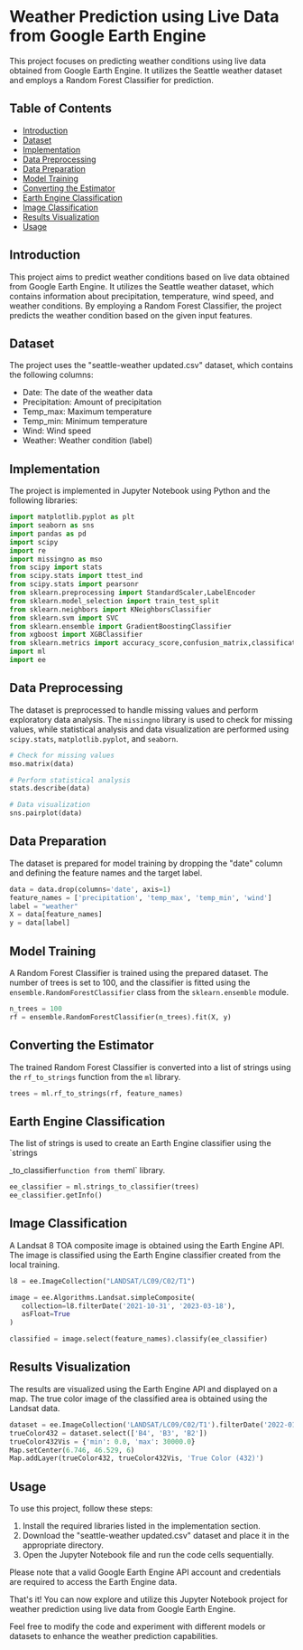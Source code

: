 # Weather Prediction using Live Data from Google Earth Engine

This project focuses on predicting weather conditions using live data obtained from Google Earth Engine. It utilizes the Seattle weather dataset and employs a Random Forest Classifier for prediction.

## Table of Contents

- [Introduction](#introduction)
- [Dataset](#dataset)
- [Implementation](#implementation)
- [Data Preprocessing](#data-preprocessing)
- [Data Preparation](#data-preparation)
- [Model Training](#model-training)
- [Converting the Estimator](#converting-the-estimator)
- [Earth Engine Classification](#earth-engine-classification)
- [Image Classification](#image-classification)
- [Results Visualization](#results-visualization)
- [Usage](#usage)

## Introduction

This project aims to predict weather conditions based on live data obtained from Google Earth Engine. It utilizes the Seattle weather dataset, which contains information about precipitation, temperature, wind speed, and weather conditions. By employing a Random Forest Classifier, the project predicts the weather condition based on the given input features.

## Dataset

The project uses the "seattle-weather updated.csv" dataset, which contains the following columns:

- Date: The date of the weather data
- Precipitation: Amount of precipitation
- Temp_max: Maximum temperature
- Temp_min: Minimum temperature
- Wind: Wind speed
- Weather: Weather condition (label)

## Implementation

The project is implemented in Jupyter Notebook using Python and the following libraries:

```python
import matplotlib.pyplot as plt
import seaborn as sns
import pandas as pd
import scipy
import re
import missingno as mso 
from scipy import stats
from scipy.stats import ttest_ind
from scipy.stats import pearsonr
from sklearn.preprocessing import StandardScaler,LabelEncoder
from sklearn.model_selection import train_test_split
from sklearn.neighbors import KNeighborsClassifier
from sklearn.svm import SVC
from sklearn.ensemble import GradientBoostingClassifier 
from xgboost import XGBClassifier 
from sklearn.metrics import accuracy_score,confusion_matrix,classification_report
import ml
import ee
```

## Data Preprocessing

The dataset is preprocessed to handle missing values and perform exploratory data analysis. The `missingno` library is used to check for missing values, while statistical analysis and data visualization are performed using `scipy.stats`, `matplotlib.pyplot`, and `seaborn`.

```python
# Check for missing values
mso.matrix(data)

# Perform statistical analysis
stats.describe(data)

# Data visualization
sns.pairplot(data)
```

## Data Preparation

The dataset is prepared for model training by dropping the "date" column and defining the feature names and the target label.

```python
data = data.drop(columns='date', axis=1)
feature_names = ['precipitation', 'temp_max', 'temp_min', 'wind']
label = "weather"
X = data[feature_names]
y = data[label]
```

## Model Training

A Random Forest Classifier is trained using the prepared dataset. The number of trees is set to 100, and the classifier is fitted using the `ensemble.RandomForestClassifier` class from the `sklearn.ensemble` module.

```python
n_trees = 100
rf = ensemble.RandomForestClassifier(n_trees).fit(X, y)
```

## Converting the Estimator

The trained Random Forest Classifier is converted into a list of strings using the `rf_to_strings` function from the `ml` library.

```python
trees = ml.rf_to_strings(rf, feature_names)
```

## Earth Engine Classification

The list of strings is used to create an Earth Engine classifier using the `strings

_to_classifier` function from the `ml` library.

```python
ee_classifier = ml.strings_to_classifier(trees)
ee_classifier.getInfo()
```

## Image Classification

A Landsat 8 TOA composite image is obtained using the Earth Engine API. The image is classified using the Earth Engine classifier created from the local training.

```python
l8 = ee.ImageCollection("LANDSAT/LC09/C02/T1")

image = ee.Algorithms.Landsat.simpleComposite(
   collection=l8.filterDate('2021-10-31', '2023-03-18'), 
   asFloat=True
)

classified = image.select(feature_names).classify(ee_classifier)
```

## Results Visualization

The results are visualized using the Earth Engine API and displayed on a map. The true color image of the classified area is obtained using the Landsat data.

```python
dataset = ee.ImageCollection('LANDSAT/LC09/C02/T1').filterDate('2022-01-01', '2022-02-01')
trueColor432 = dataset.select(['B4', 'B3', 'B2'])
trueColor432Vis = {'min': 0.0, 'max': 30000.0}
Map.setCenter(6.746, 46.529, 6)
Map.addLayer(trueColor432, trueColor432Vis, 'True Color (432)')
```

## Usage

To use this project, follow these steps:

1. Install the required libraries listed in the implementation section.
2. Download the "seattle-weather updated.csv" dataset and place it in the appropriate directory.
3. Open the Jupyter Notebook file and run the code cells sequentially.

Please note that a valid Google Earth Engine API account and credentials are required to access the Earth Engine data.

That's it! You can now explore and utilize this Jupyter Notebook project for weather prediction using live data from Google Earth Engine.

Feel free to modify the code and experiment with different models or datasets to enhance the weather prediction capabilities.
